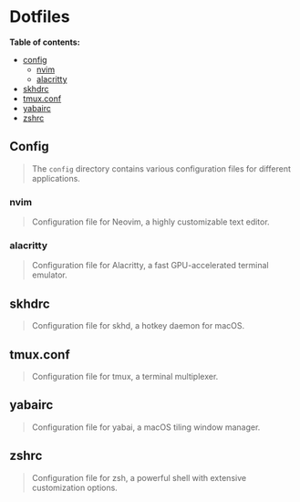 # Dotfiles

**Table of contents:**

- [config](#config)
  - [nvim](#nvim)
  - [alacritty](#alacritty)
- [skhdrc](#skhdrc)
- [tmux.conf](#tmuxconf)
- [yabairc](#yabairc)
- [zshrc](#zshrc)

## Config

> The `config` directory contains various configuration files for different
> applications.

### nvim

> Configuration file for Neovim, a highly customizable text editor.

### alacritty

> Configuration file for Alacritty, a fast GPU-accelerated terminal emulator.

## skhdrc

> Configuration file for skhd, a hotkey daemon for macOS.

## tmux.conf

> Configuration file for tmux, a terminal multiplexer.

## yabairc

> Configuration file for yabai, a macOS tiling window manager.

## zshrc

> Configuration file for zsh, a powerful shell with extensive customization
> options.
